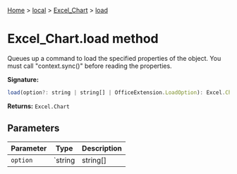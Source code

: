 [Home](./index) &gt; [local](local.md) &gt; [Excel\_Chart](local.excel_chart.md) &gt; [load](local.excel_chart.load.md)

# Excel\_Chart.load method

Queues up a command to load the specified properties of the object. You must call "context.sync()" before reading the properties.

**Signature:**
```javascript
load(option?: string | string[] | OfficeExtension.LoadOption): Excel.Chart;
```
**Returns:** `Excel.Chart`

## Parameters

|  Parameter | Type | Description |
|  --- | --- | --- |
|  `option` | `string | string[] | OfficeExtension.LoadOption` |  |

